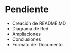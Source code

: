 # Pendiente

- Creación de README.MD
- Diagrama de Red
- Ampliaciones
- Conclusiones
- Formato del Documento